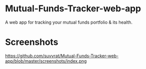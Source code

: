 # Mutual-Funds-Tracker-web-app
A web app for tracking your mutual funds portfolio &amp; its health.

# Screenshots
https://github.com/suvvrat/Mutual-Funds-Tracker-web-app/blob/master/screenshots/index.png
